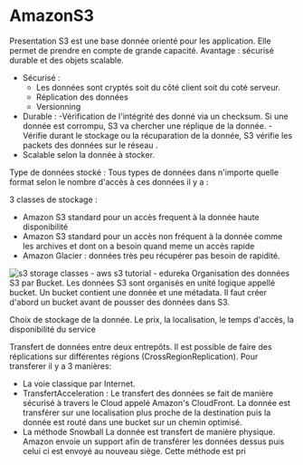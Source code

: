 # AmazonS3

Presentation 
S3 est une base donnée orienté pour les application. Elle permet de prendre en compte de grande capacité. 
Avantage : sécurisé durable et des objets scalable.

- Sécurisé  : 
	-  Les données sont cryptés soit du côté client soit du coté serveur.
	- Réplication des données
	- Versionning
- Durable :
	-Vérification de l'intégrité des donné via un checksum.
	Si une donnée est corrompu, S3 va chercher une réplique de la donnée.
	-Vérifie durant le stockage ou la récuparation de la donnée, S3 vérifie les packets des données sur le réseau .
- Scalable selon la donnée à stocker. 

Type de données stocké :
Tous types de données dans n'importe quelle format
selon le nombre d'accès  à ces données il y a :

3  classes de stockage :
- Amazon S3 standard  pour un accès frequent à la donnée haute disponibilité
- Amazon S3 standard pour un accès non fréquent à la donnée comme les archives et dont on a besoin quand meme un accès rapide
- Amazon Glacier :  données très peu  récupérer pas besoin de rapidité.

![s3 storage classes - aws s3 tutorial - edureka](https://d1jnx9ba8s6j9r.cloudfront.net/blog/wp-content/uploads/2016/10![](https://d1jnx9ba8s6j9r.cloudfront.net/blog/wp-content/uploads/2016/10/image-528x169.png)/image-528x169.png)
Organisation des données S3 par Bucket.
Les données S3 sont organisés en unité logique appellé bucket.
Un bucket contient une donnée et une métadata.
Il faut créer d'abord un bucket avant de pousser des données dans S3.

Choix de stockage de la donnée.
Le prix, la localisation, le temps d'accès, la disponibilité du service

Transfert de données entre deux entrepôts.
Il est possible de faire des réplications sur différentes régions (CrossRegionReplication).
Pour transferer il y a 3 manières:
- La voie classique par Internet.
- TransfertAcceleration : 
Le transfert des données se fait de manière sécurisé à travers le Cloud appelé Amazon's CloudFront. La donnée est transférer sur une localisation plus proche de la destination puis la donnée est routé dans une bucket sur un chemin optimisé.
- La méthode Snowball  La donnée est transfert de manière physique. Amazon envoie un support afin de transférer les données dessus puis celui ci est envoyé au nouveau siège. Cette méthode est pri

<!--stackedit_data:
eyJoaXN0b3J5IjpbLTE5ODg2MzUzOTQsLTMzMDgxOTY5NywtNj
U3NjUwMDg3XX0=
-->